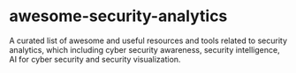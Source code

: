 # awesome-security-analytics
A curated list of awesome and useful resources and tools related to security analytics, which including cyber security awareness, security intelligence, AI for cyber security and security visualization.
